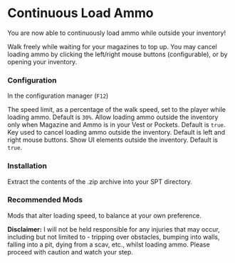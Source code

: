 # Continuous Load Ammo
You are now able to continuously load ammo while outside your inventory!

Walk freely while waiting for your magazines to top up. You may cancel loading ammo by
clicking the left/right mouse buttons (configurable), or by opening your inventory.

### Configuration
In the configuration manager (`F12`)

The speed limit, as a percentage of the walk speed, set to the player while loading ammo. Default is `30%`.
Allow loading ammo outside the inventory only when Magazine and Ammo is in your Vest or Pockets. Default is `true`.
Key used to cancel loading ammo outside the inventory. Default is left and right mouse buttons.
Show UI elements outside the inventory. Default is `true`.

### Installation
Extract the contents of the .zip archive into your SPT directory.

### Recommended Mods
Mods that alter loading speed, to balance at your own preference.

**Disclaimer:** I will not be held responsible for any injuries that may occur, including but not limited to - tripping over obstacles, bumping into walls, falling into a pit, dying from a scav, etc., whilst loading ammo. Please proceed with caution and watch your step.